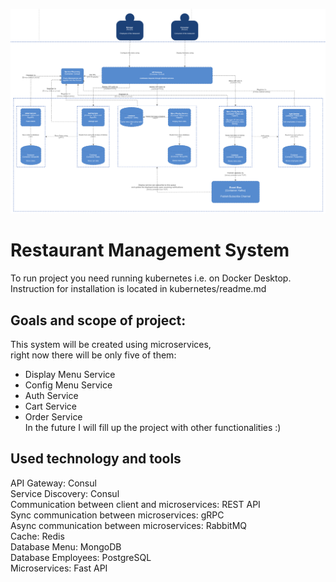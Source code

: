 ![Container Diagram](./container.png)
# Restaurant Management System
To run project you need running kubernetes i.e. on Docker Desktop.<br>
Instruction for installation is located in kubernetes/readme.md<br>

## Goals and scope of project:
This system will be created using microservices, <br>
right now there will be only five of them:<br>
- Display Menu Service<br>
- Config Menu Service<br>
- Auth Service<br>
- Cart Service<br>
- Order Service<br>
In the future I will fill up the project with other functionalities :)<br>

## Used technology and tools
API Gateway: Consul<br>
Service Discovery: Consul<br>
Communication between client and microservices: REST API<br>
Sync communication between microservices: gRPC<br>
Async communication between microservices: RabbitMQ<br>
Cache: Redis<br>
Database Menu: MongoDB<br>
Database Employees: PostgreSQL<br>
Microservices: Fast API<br>
